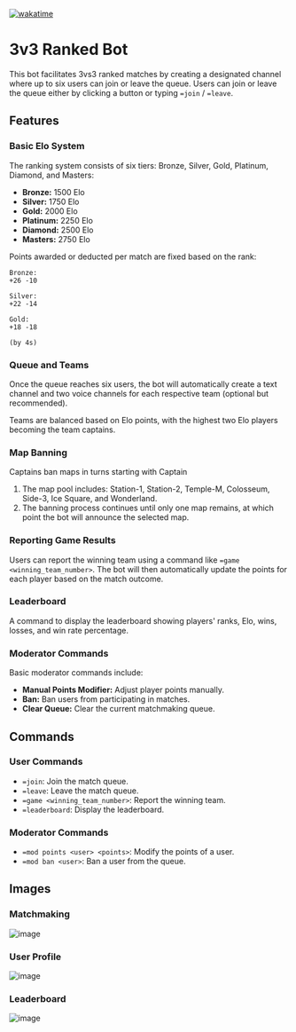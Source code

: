 [![wakatime](https://wakatime.com/badge/user/986136b0-1846-407d-98bf-6419adad41cb/project/a0c08b0b-e2ad-4aed-8c9c-bf73a4d8efbf.svg)](https://wakatime.com/badge/user/986136b0-1846-407d-98bf-6419adad41cb/project/a0c08b0b-e2ad-4aed-8c9c-bf73a4d8efbf)

# 3v3 Ranked Bot

This bot facilitates 3vs3 ranked matches by creating a designated channel where up to six users can join or leave the queue. Users can join or leave the queue either by clicking a button or typing `=join` / `=leave`.

## Features

### Basic Elo System

The ranking system consists of six tiers: Bronze, Silver, Gold, Platinum, Diamond, and Masters:
- **Bronze:** 1500 Elo
- **Silver:** 1750 Elo
- **Gold:** 2000 Elo
- **Platinum:** 2250 Elo
- **Diamond:** 2500 Elo
- **Masters:** 2750 Elo

Points awarded or deducted per match are fixed based on the rank:

```text
Bronze:
+26 -10

Silver:
+22 -14

Gold:
+18 -18

(by 4s)
```

### Queue and Teams

Once the queue reaches six users, the bot will automatically create a text channel and two voice channels for each respective team (optional but recommended). 

Teams are balanced based on Elo points, with the highest two Elo players becoming the team captains. 

### Map Banning

Captains ban maps in turns starting with Captain
1. The map pool includes: Station-1, Station-2, Temple-M, Colosseum, Side-3, Ice Square, and Wonderland.
2. The banning process continues until only one map remains, at which point the bot will announce the selected map.

### Reporting Game Results

Users can report the winning team using a command like `=game <winning_team_number>`. The bot will then automatically update the points for each player based on the match outcome.

### Leaderboard

A command to display the leaderboard showing players' ranks, Elo, wins, losses, and win rate percentage.

### Moderator Commands

Basic moderator commands include:
- **Manual Points Modifier:** Adjust player points manually.
- **Ban:** Ban users from participating in matches.
- **Clear Queue:** Clear the current matchmaking queue.

## Commands

### User Commands

- `=join`: Join the match queue.
- `=leave`: Leave the match queue.
- `=game <winning_team_number>`: Report the winning team.
- `=leaderboard`: Display the leaderboard.

### Moderator Commands

- `=mod points <user> <points>`: Modify the points of a user.
- `=mod ban <user>`: Ban a user from the queue.

## Images
### Matchmaking
![image](https://github.com/user-attachments/assets/caab36ec-7e30-484c-9946-bb16732eacfd)
### User Profile
![image](https://github.com/user-attachments/assets/b0bb09de-b4f1-4b2c-81d9-66bf0ab4933c)
### Leaderboard
![image](https://github.com/user-attachments/assets/f8031e94-f407-499a-af65-979c3c662237)
